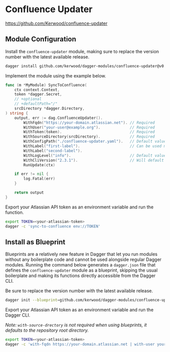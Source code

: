 # Confluence Updater

https://github.com/Kerwood/confluence-updater

## Module Configuration
Install the `confluence-updater` module, making sure to replace the version number with the latest available release.

```sh
dagger install github.com/kerwood/dagger-modules/confluence-updater@v0.1.0
```

Implement the module using the example below.
```go
func (m *MyModule) SyncToConfluence(
	ctx context.Context,
	token *dagger.Secret,
	// +optional
	// +defaultPath="/"
	srcDirectory *dagger.Directory,
) string {
	output, err := dag.ConfluenceUpdater().
		WithFqdn("https://your-domain.atlassian.net"). // Required
		WithUser("your-user@example.org").             // Required
		WithToken(token).                              // Required
		WithSourceDirectory(srcDirectory).             // Required
		WithConfigPath("./confluence-updater.yaml").   // Default value
		WithLabel("first-label").                      // Can be used multiple times
		WithLabel("second-label").
		WithLogLevel("info").                          // Default value
		WithCliVersion("2.3.1").                       // Will default to the newest version
		RunUpdate(ctx)

	if err != nil {
		log.Fatal(err)
	}

	return output
}
```

Export your Atlassian API token as an environment variable and run the function.
```sh
export TOKEN=<your-atlassian-token>
dagger -c 'sync-to-confluence env://TOKEN'
```

## Install as Blueprint

Blueprints are a relatively new feature in Dagger that let you run modules without any boilerplate code and cannot be used alongside regular Dagger modules.
Running the command below generates a `dagger.json` file that defines the `confluence-updater` module as a blueprint,
skipping the usual boilerplate and making its functions directly accessible from the Dagger CLI.

Be sure to replace the version number with the latest available release.
```sh
dagger init --blueprint=github.com/kerwood/dagger-modules/confluence-updater@v0.1.0
```


Export your Atlassian API token as an environment variable and run the Dagger CLI.

*Note: `with-source-drectory` is not required when using blueprints, it defaults to the repository root directory.*
```sh
export TOKEN=<your-atlassian-token>
dagger -c 'with-fqdn https://your-domain.atlassian.net | with-user your-user@example.org | with-token env://TOKEN | run-update'
```
